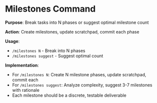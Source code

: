 # Milestones Command

**Purpose**: Break tasks into N phases or suggest optimal milestone count

**Action**: Create milestones, update scratchpad, commit each phase

**Usage**:
- `/milestones N` - Break into N phases
- `/milestones suggest` - Suggest optimal count

**Implementation**:
- For `/milestones N`: Create N milestone phases, update scratchpad, commit each
- For `/milestones suggest`: Analyze complexity, suggest 3-7 milestones with rationale
- Each milestone should be a discrete, testable deliverable
